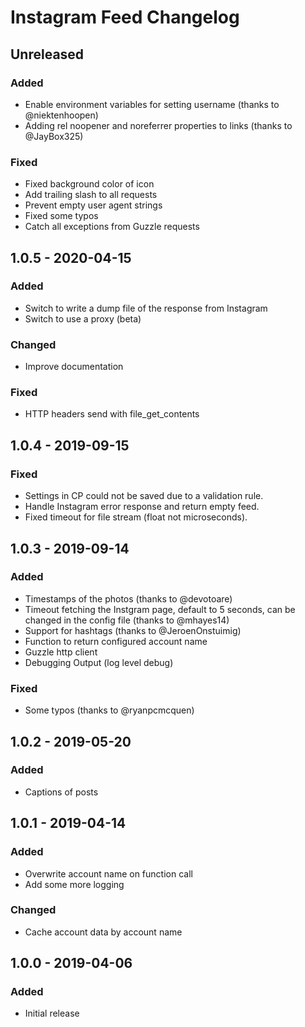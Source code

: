# Instagram Feed Changelog

## Unreleased
### Added
- Enable environment variables for setting username (thanks to @niektenhoopen)
- Adding rel noopener and noreferrer properties to links (thanks to @JayBox325)

### Fixed
- Fixed background color of icon
- Add trailing slash to all requests
- Prevent empty user agent strings
- Fixed some typos
- Catch all exceptions from Guzzle requests

## 1.0.5 - 2020-04-15
### Added
- Switch to write a dump file of the response from Instagram
- Switch to use a proxy (beta) 

### Changed
- Improve documentation

### Fixed
- HTTP headers send with file_get_contents

## 1.0.4 - 2019-09-15
### Fixed
- Settings in CP could not be saved due to a validation rule.
- Handle Instagram error response and return empty feed.
- Fixed timeout for file stream (float not microseconds).

## 1.0.3 - 2019-09-14
### Added
- Timestamps of the photos (thanks to @devotoare)
- Timeout fetching the Instgram page, default to 5 seconds, can be changed in the config file (thanks to @mhayes14)
- Support for hashtags (thanks to @JeroenOnstuimig)
- Function to return configured account name
- Guzzle http client
- Debugging Output (log level debug)

### Fixed
- Some typos (thanks to @ryanpcmcquen)

## 1.0.2 - 2019-05-20
### Added
- Captions of posts

## 1.0.1 - 2019-04-14
### Added
- Overwrite account name on function call
- Add some more logging

### Changed
- Cache account data by account name

## 1.0.0 - 2019-04-06
### Added
- Initial release
